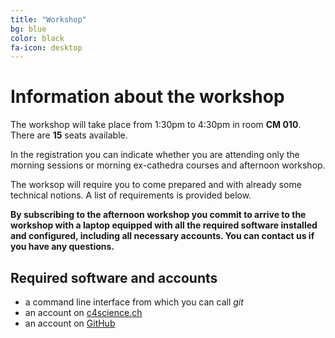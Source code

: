 ```yaml
---
title: "Workshop"
bg: blue
color: black
fa-icon: desktop
---
```

# Information about the workshop

The workshop will take place from 1:30pm to 4:30pm in room **CM 010**.
There are **15** seats available.

In the registration you can indicate whether you are attending only the morning sessions or morning ex-cathedra courses and afternoon workshop.

The worksop will require you to come prepared and with already some technical notions. A list of requirements is provided below.

**By subscribing to the afternoon workshop you commit to arrive to the workshop with a laptop equipped with all the required software installed and configured, including all necessary accounts. You can contact us if you have any questions.**

## Required software and accounts

- a command line interface from which you can call *git*
- an account on <a href="https://c4science.ch">c4science.ch</a>
- an account on <a href="https://github.com">GitHub</a>

